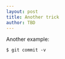 ```yaml
---
layout: post
title: Another trick
author: TBD
---
```


Another example:

```shell
$ git commit -v
```
